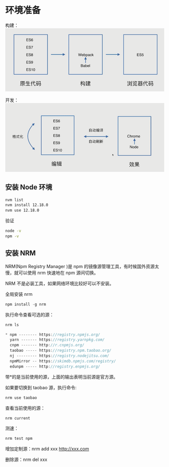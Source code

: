 # 环境准备

构建：
![es_084355.png](../img/es_084355.png)

开发：
![es_084528.png](../img/es_084528.png)

## 安装 Node 环境

```bash
nvm list
nvm install 12.18.0
nvm use 12.18.0
```

验证

```bash
node -v
npm -v
```

## 安装 NRM

NRM(Npm Registry Manager )是 npm 的镜像源管理工具，有时候国外资源太慢，就可以使用 nrm 快速地在 npm 源间切换。

NRM 不是必装工具，如果网络环境比较好可以不安装。

全局安装 nrm

```js
npm install -g nrm
```

执行命令查看可选的源：

```js
nrm ls
```

```js
* npm -------- https://registry.npmjs.org/
  yarn ------- https://registry.yarnpkg.com/
  cnpm ------- http://r.cnpmjs.org/
  taobao ----- https://registry.npm.taobao.org/
  nj --------- https://registry.nodejitsu.com/
  npmMirror -- https://skimdb.npmjs.com/registry/
  edunpm ----- http://registry.enpmjs.org/
```

带*的是当前使用的源，上面的输出表明当前源是官方源。

如果要切换到 taobao 源，执行命令:

```js
nrm use taobao
```

查看当前使用的源：

```js
nrm current
```

测速：

```js
nrm test npm
```

增加定制源：nrm add xxx http://xxx.com

删除源：nrm del xxx
